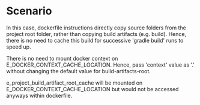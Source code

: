 # Scenario

In this case, dockerfile instructions directly copy source folders from the project root folder, rather than copying build artifacts (e.g. build).
Hence, there is no need to cache this build for successive 'gradle build' runs to speed up.

There is no need to mount docker context on E_DOCKER_CONTEXT_CACHE_LOCATION.
Hence, pass 'context' value as '.' without changing the default value for build-artifacts-root.

e_project_build_artifact_root_cache will be mounted on E_DOCKER_CONTEXT_CACHE_LOCATION but would not be accessed anyways within dockerfile.
